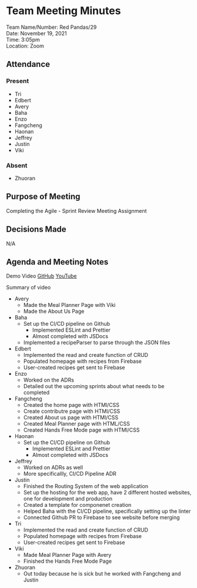 # Team Meeting Minutes
Team Name/Number: Red Pandas/29  
Date: November 19, 2021  
Time: 3:05pm  
Location: Zoom

## Attendance

### Present
- Tri 
- Edbert
- Avery
- Baha
- Enzo
- Fangcheng
- Haonan
- Jeffrey
- Justin
- Viki

### Absent
- Zhuoran

## Purpose of Meeting
Completing the Agile - Sprint Review Meeting Assignment

## Decisions Made
N/A

## Agenda and Meeting Notes
Demo Video [GitHub](../videos/111921-sprint-1-review.mp4) [YouTube](https://www.youtube.com/watch?v=EBLRAbV_s6s)

Summary of video
- Avery
    - Made the Meal Planner Page with Viki
    - Made the About Us Page
- Baha
    - Set up the CI/CD pipeline on Github
        - Implemented ESLint and Prettier
        - Almost completed with JSDocs
    - Implemented a recipeParser to parse through the JSON files
- Edbert
    - Implemented the read and create function of CRUD
    - Populated homepage with recipes from Firebase
    - User-created recipes get sent to Firebase
- Enzo
    - Worked on the ADRs
    - Detailed out the upcoming sprints about what needs to be completed
- Fangcheng
    - Created the home page with HTMl/CSS
    - Create contributre page with HTMl/CSS
    - Created About us page with HTMl/CSS
    - Created Meal Planner page with HTML/CSS
    - Created Hands Free Mode page with HTMl/CSS
- Haonan
    - Set up the CI/CD pipeline on Github
        - Implemented ESLint and Prettier
        - Almost completed with JSDocs
- Jeffrey
    - Worked on ADRs as well
    - More specificallly, CI/CD Pipeline ADR
- Justin
    - Finished the Routing System of the web application
    - Set up the hosting for the web app, have 2 different hosted websites, one for development and production
    - Created a template for componenet creation
    - Helped Baha with the CI/CD pipeline, specifically setting up the linter
    - Connected Github PR to Firebase to see website before merging
- Tri
    - Implemented the read and create function of CRUD
    - Populated homepage with recipes from Firebase
    - User-created recipes get sent to Firebase
- Viki
    - Made Meal Planner Page with Avery
    - Finished the Hands Free Mode Page
- Zhuoran
    - Out today because he is sick but he worked with Fangcheng and Justin
